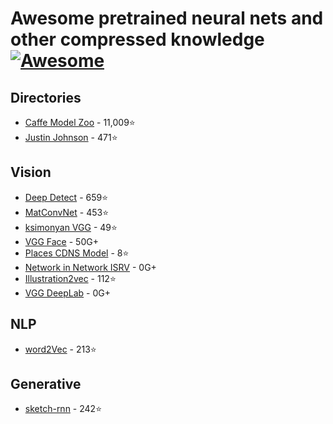 # Awesome pretrained neural nets and other compressed knowledge [![Awesome](https://cdn.rawgit.com/sindresorhus/awesome/d7305f38d29fed78fa85652e3a63e154dd8e8829/media/badge.svg)](https://github.com/sindresorhus/awesome)

## Directories

* [Caffe Model Zoo](https://github.com/BVLC/caffe/wiki/Model-Zoo) - 11,009:star:
* [Justin Johnson](https://github.com/jcjohnson/neural-style/wiki/Using-Other-Neural-Models) - 471:star:

## Vision
* [Deep Detect](http://www.deepdetect.com/applications/model/) - 659:star:
* [MatConvNet](http://www.vlfeat.org/matconvnet/pretrained/) - 453:star:
* [ksimonyan VGG](https://gist.github.com/ksimonyan/3785162f95cd2d5fee77#file-readme-md) - 49:star:
* [VGG Face](http://ccvl.stat.ucla.edu/ccvl/DeepLab/) - 50G+
* [Places CDNS Model](https://github.com/lwwang/Places_CNDS_model) - 8:star:
* [Network in Network ISRV](https://drive.google.com/folderview?id=0B0IedYUunOQINEFtUi1QNWVhVVU&usp=drive_web) - 0G+
* [Illustration2vec](http://illustration2vec.net/) - 112:star:
* [VGG DeepLab](http://ccvl.stat.ucla.edu/ccvl/DeepLab/) - 0G+


## NLP
* [word2Vec](https://github.com/3Top/word2vec-api) - 213:star:

## Generative
* [sketch-rnn](https://github.com/hardmaru/sketch-rnn/tree/master/save/kanji) - 242:star:


